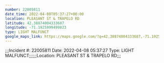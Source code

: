 ```yaml
---
number: 22005811
date_time: 2022-04-08T05:37:27+00:00
location: PLEASANT ST & TRAPELO RD
latitude: 42.38874004333687
longitude: -71.1925999499823
type: LIGHT MALFUNCT
google_maps_link: https://maps.google.com/?q=42.38874004333687,-71.1925999499823
---
```


;;;Incident #: 22005811  Date: 2022-04-08 05:37:27   Type: LIGHT MALFUNCT;;;;;;Location: PLEASANT ST & TRAPELO RD;;;
